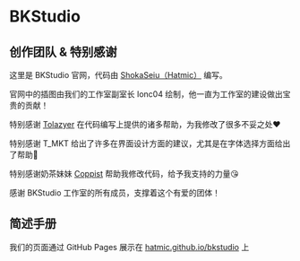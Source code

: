 # BKStudio

## 创作团队 & 特别感谢

这里是 BKStudio 官网，代码由 [ShokaSeiu（Hatmic）](https://b23.tv/OYAfqIc) 编写。

官网中的插图由我们的工作室副室长 Ionc04 绘制，他一直为工作室的建设做出宝贵的贡献！

特别感谢 [Tolazyer](https://gitee.com/tolazyer) 在代码编写上提供的诸多帮助，为我修改了很多不妥之处❤

特别感谢 T_MKT 给出了许多在界面设计方面的建议，尤其是在字体选择方面给出了帮助🌹

特别感谢奶茶妹妹 [Coppist](https://gitee.com/coppist) 帮助我修改代码，给予我支持的力量😘

感谢 BKStudio 工作室的所有成员，支撑着这个有爱的团体！

## 简述手册

我们的页面通过 GitHub Pages 展示在 [hatmic.github.io/bkstudio](hatmic.github.io/bkstudio) 上
